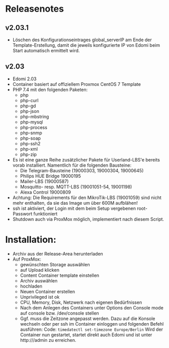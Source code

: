 # Releasenotes

## v2.03.1
* Löschen des Konfigurationseintrages global_serverIP am Ende der Template-Erstellung, damit die jeweils konfigurierte IP von Edomi beim Start automatisch ermittelt wird.

## v2.03
* Edomi 2.03
* Container basiert auf offiziellem Proxmox CentOS 7 Template
* PHP 7.4 mit den folgenden Paketen:
  *  php
  *  php-curl
  *  php-gd
  *  php-json
  *  php-mbstring
  *  php-mysql
  *  php-process
  *  php-snmp
  *  php-soap
  *  php-ssh2
  *  php-xml
  *  php-zip
* Es ist eine ganze Reihe zusätzlicher Pakete für Userland-LBS'e bereits vorab installiert. Namentlich für die folgenden Bausteine:
  * Die Telegram-Bausteine (19000303, 19000304, 19000645)
  * Philips HUE Bridge 19000195
  * Mailer-LBS (19000587)
  * Mosquitto- resp. MQTT-LBS (19001051-54, 19001198)
  * Alexa Control 19000809
* Achtung: Die Requirements für den MikroTik-LBS (19001059) sind nicht mehr enthalten, da sie das Image um über 600M aufblähen!
* ssh ist aktiviert, der Login mit dem beim Setup vergebenen root-Passwort funktioniert
* Shutdown auch via ProxMox möglich, implementiert nach diesem Script.

# Installation:
* Archiv aus der Release-Area herunterladen
* Auf ProxMox:
  * gewünschten Storage auswählen
  * auf Upload klicken
  * Content Container template einstellen
  * Archiv auswählen
  * hochladen
  * Neuen Container erstellen
  * Unprivileged ist ok
  * CPU, Memory, Disk, Netzwerk nach eigenen Bedürfnissen
  * Nach dem Anlegen des Containers unter Options den Console mode auf console bzw. /dev/console stellen
  * Ggf. muss die Zeitzone angepasst werden. Dazu auf die Konsole wechseln oder per ssh im Container einloggen und folgenden Befehl ausführen:
Code:
```timedatectl set-timezone Europe/Berlin```
Wird der Container nun gestartet, startet direkt auch Edomi und ist unter http://<ip>/admin zu erreichen.